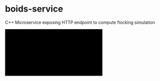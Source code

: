 # boids-service
C++ Microservice exposing HTTP endpoint to compute flocking simulation

![Simulation gif](showcase/boids.gif)